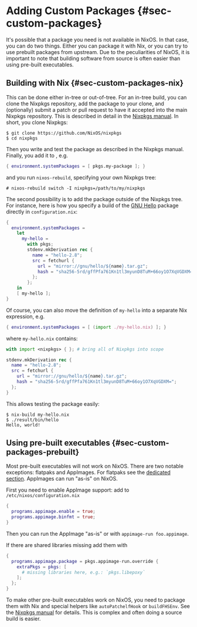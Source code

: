 # Adding Custom Packages {#sec-custom-packages}

It's possible that a package you need is not available in NixOS. In that
case, you can do two things. Either you can package it with Nix, or you can try
to use prebuilt packages from upstream. Due to the peculiarities of NixOS, it
is important to note that building software from source is often easier than
using pre-built executables.

## Building with Nix {#sec-custom-packages-nix}

This can be done either in-tree or out-of-tree. For an in-tree build, you can
clone the Nixpkgs repository, add the package to your clone, and (optionally)
submit a patch or pull request to have it accepted into the main Nixpkgs
repository. This is described in detail in the [Nixpkgs
manual](https://nixos.org/nixpkgs/manual). In short, you clone Nixpkgs:

```ShellSession
$ git clone https://github.com/NixOS/nixpkgs
$ cd nixpkgs
```

Then you write and test the package as described in the Nixpkgs manual.
Finally, you add it to [](#opt-environment.systemPackages), e.g.

```nix
{ environment.systemPackages = [ pkgs.my-package ]; }
```

and you run `nixos-rebuild`, specifying your own Nixpkgs tree:

```ShellSession
# nixos-rebuild switch -I nixpkgs=/path/to/my/nixpkgs
```

The second possibility is to add the package outside of the Nixpkgs
tree. For instance, here is how you specify a build of the
[GNU Hello](https://www.gnu.org/software/hello/) package directly in
`configuration.nix`:

```nix
{
  environment.systemPackages =
    let
      my-hello =
        with pkgs;
        stdenv.mkDerivation rec {
          name = "hello-2.8";
          src = fetchurl {
            url = "mirror://gnu/hello/${name}.tar.gz";
            hash = "sha256-5rd/gffPfa761Kn1tl3myunD8TuM+66oy1O7XqVGDXM=";
          };
        };
    in
    [ my-hello ];
}
```

Of course, you can also move the definition of `my-hello` into a
separate Nix expression, e.g.

```nix
{ environment.systemPackages = [ (import ./my-hello.nix) ]; }
```

where `my-hello.nix` contains:

```nix
with import <nixpkgs> { }; # bring all of Nixpkgs into scope

stdenv.mkDerivation rec {
  name = "hello-2.8";
  src = fetchurl {
    url = "mirror://gnu/hello/${name}.tar.gz";
    hash = "sha256-5rd/gffPfa761Kn1tl3myunD8TuM+66oy1O7XqVGDXM=";
  };
}
```

This allows testing the package easily:

```ShellSession
$ nix-build my-hello.nix
$ ./result/bin/hello
Hello, world!
```

## Using pre-built executables {#sec-custom-packages-prebuilt}

Most pre-built executables will not work on NixOS. There are two notable
exceptions: flatpaks and AppImages. For flatpaks see the [dedicated
section](#module-services-flatpak). AppImages can run "as-is" on NixOS.

First you need to enable AppImage support: add to `/etc/nixos/configuration.nix`

```nix
{
  programs.appimage.enable = true;
  programs.appimage.binfmt = true;
}
```

Then you can run the AppImage "as-is" or with `appimage-run foo.appimage`.

If there are shared libraries missing add them with

```nix
{
  programs.appimage.package = pkgs.appimage-run.override {
    extraPkgs = pkgs: [
      # missing libraries here, e.g.: `pkgs.libepoxy`
    ];
  };
}
```

To make other pre-built executables work on NixOS, you need to package them
with Nix and special helpers like `autoPatchelfHook` or `buildFHSEnv`. See
the [Nixpkgs manual](https://nixos.org/nixpkgs/manual) for details. This
is complex and often doing a source build is easier.
